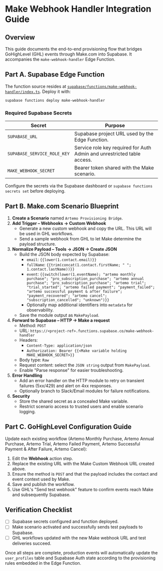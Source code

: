 # Make Webhook Handler Integration Guide

## Overview
This guide documents the end-to-end provisioning flow that bridges GoHighLevel (GHL) events through Make.com into Supabase. It accompanies the `make-webhook-handler` Edge Function.

## Part A. Supabase Edge Function
The function source resides at [`supabase/functions/make-webhook-handler/index.ts`](../supabase/functions/make-webhook-handler/index.ts). Deploy it with:

```bash
supabase functions deploy make-webhook-handler
```

### Required Supabase Secrets
| Secret | Purpose |
| --- | --- |
| `SUPABASE_URL` | Supabase project URL used by the Edge Function. |
| `SUPABASE_SERVICE_ROLE_KEY` | Service role key required for Auth Admin and unrestricted table access. |
| `MAKE_WEBHOOK_SECRET` | Bearer token shared with the Make scenario. |

Configure the secrets via the Supabase dashboard or `supabase functions secrets set` before deploying.

## Part B. Make.com Scenario Blueprint
1. **Create a Scenario** named `Artemo Provisioning Bridge`.
2. **Add Trigger – Webhooks → Custom Webhook**
   - Generate a new custom webhook and copy the URL. This URL will be used in GHL workflows.
   - Send a sample webhook from GHL to let Make determine the payload structure.
3. **Normalize Payload – Tools → JSON → Create JSON**
   - Build the JSON body expected by Supabase:
     - `email`: `{{lower(1.contact.email)}}`
     - `fullName`: `{{trim(concat(1.contact.firstName; " "; 1.contact.lastName))}}`
     - `event`: `{{switch(lower(1.eventName);
         "artemo monthly purchase"; "pro_subscription_purchase";
         "artemo annual purchase"; "pro_subscription_purchase";
         "artemo trial"; "trial_started";
         "artemo failed payment"; "payment_failed";
         "artemo successful payment & after failure"; "payment_recovered";
         "artemo cancel"; "subscription_cancelled";
         "unknown")}}`
     - Optionally map additional identifiers into `metadata` for observability.
   - Save the module output as `MakePayload`.
4. **Forward to Supabase – HTTP → Make a request**
   - Method: `POST`
   - URL: `https://<project-ref>.functions.supabase.co/make-webhook-handler`
   - Headers:
     - `Content-Type: application/json`
     - `Authorization: Bearer {{<Make variable holding MAKE_WEBHOOK_SECRET>}}`
   - Body type: `Raw`
   - Request content: select the `JSON string` output from `MakePayload`.
   - Enable "Parse response" for easier troubleshooting.
5. **Error Handling**
   - Add an error handler on the HTTP module to retry on transient failures (5xx/429) and alert on 4xx responses.
   - Optionally branch to Slack/Email modules for failure notifications.
6. **Security**
   - Store the shared secret as a concealed Make variable.
   - Restrict scenario access to trusted users and enable scenario logging.

## Part C. GoHighLevel Configuration Guide
Update each existing workflow (Artemo Monthly Purchase, Artemo Annual Purchase, Artemo Trial, Artemo Failed Payment, Artemo Successful Payment & After Failure, Artemo Cancel):
1. Edit the **Webhook** action step.
2. Replace the existing URL with the Make Custom Webhook URL created above.
3. Ensure the method is `POST` and that the payload includes the contact and event context used by Make.
4. Save and publish the workflow.
5. Use GHL's "Send test webhook" feature to confirm events reach Make and subsequently Supabase.

## Verification Checklist
- [ ] Supabase secrets configured and function deployed.
- [ ] Make scenario activated and successfully sends test payloads to Supabase.
- [ ] GHL workflows updated with the new Make webhook URL and test deliveries succeed.

Once all steps are complete, production events will automatically update the `user_profiles` table and Supabase Auth state according to the provisioning rules embedded in the Edge Function.
